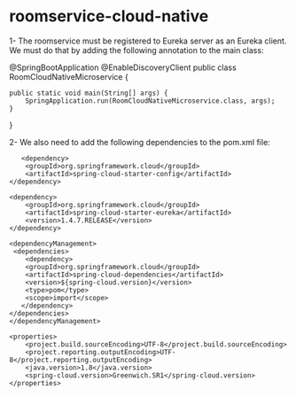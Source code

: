 # roomservice-cloud-native

1- The roomservice must be registered to Eureka server as an Eureka client. We must do that by adding the following annotation to the main class:

@SpringBootApplication
@EnableDiscoveryClient
public class RoomCloudNativeMicroservice {

	public static void main(String[] args) {
		SpringApplication.run(RoomCloudNativeMicroservice.class, args);
	}
}

2- We also need to add the following dependencies to the pom.xml file:

       <dependency>
		<groupId>org.springframework.cloud</groupId>
		<artifactId>spring-cloud-starter-config</artifactId>
	</dependency>

	<dependency>
		<groupId>org.springframework.cloud</groupId>
		<artifactId>spring-cloud-starter-eureka</artifactId>
		<version>1.4.7.RELEASE</version>
	</dependency>
        
	<dependencyManagement>
	 <dependencies>
	    <dependency>
		<groupId>org.springframework.cloud</groupId>
		<artifactId>spring-cloud-dependencies</artifactId>
		<version>${spring-cloud.version}</version>
		<type>pom</type>
		<scope>import</scope>
	   </dependency>
	</dependencies>
    </dependencyManagement>
    
    <properties>
		<project.build.sourceEncoding>UTF-8</project.build.sourceEncoding>
		<project.reporting.outputEncoding>UTF-8</project.reporting.outputEncoding>
		<java.version>1.8</java.version>
		<spring-cloud.version>Greenwich.SR1</spring-cloud.version>
    </properties>

